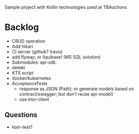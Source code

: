 Sample project with Kotlin technologies used at TBAuctions

# Backlog

* CRUD operation
* Add hikari
* CI server (github? travis)
* add flyway; or liquibase! (MS SQL solution)
* Submodules: api-sdk.
* detekt
* KTS script
* docker/kubernetes
* AcceptanceTests
  * response as JSON (Path); or generate models based on contract/swagger; but don't reuse api-model)
  * use ktor-client

## Questions

* koin-test?

